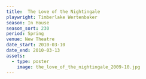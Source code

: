 ```yaml
---
title:  The Love of the Nightingale
playwright: Timberlake Wertenbaker
season: In House
season_sort: 230
period: Spring
venue: New Theatre
date_start: 2010-03-10
date_end: 2010-03-13
assets:
  - type: poster
    image: the_love_of_the_nightingale_2009-10.jpg
---
```

